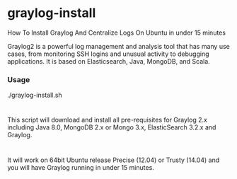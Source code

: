 # graylog-install
How To Install Graylog And Centralize Logs On Ubuntu in under 15 minutes

Graylog2 is a powerful log management and analysis tool that has many use cases, from monitoring SSH logins and unusual activity to debugging applications. It is based on Elasticsearch, Java, MongoDB, and Scala.

### Usage
./graylog-install.sh
#
This script will download and install all pre-requisites for Graylog 2.x including Java 8.0, MongoDB 2.x or Mongo 3.x, ElasticSearch 3.2.x and Graylog.
#
It will work on 64bit Ubuntu release Precise (12.04) or Trusty (14.04) and you will have Graylog running in under 15 minutes.




